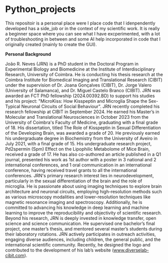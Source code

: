 # Python_projects


This repositoir is a personal place were I place code that I idenpendently developed has a side_job or in the context of my scientific work. It is really a beginner space where you can see what I have excperimented, with a lot of troubleshooting in between and some AI help incorporated in code that I originally created (mainly to create the GUI).




**Personal Background**

João R. Neves (JRN) is a PhD student in the Doctoral Program in Experimental Biology and Biomedicine at the Institute of Interdisciplinary Research, University of Coimbra. He is conducting his thesis research at the Coimbra Institute for Biomedical Imaging and Translational Research (CIBIT) under the supervision of Dr. Joana Gonçalves (CIBIT), Dr. Jorge Valero (University of Salamanca), and Dr. Miguel Castelo Branco (CIBIT). JRN was awarded an FCT PhD fellowship (2024.00392.BD) to support his studies and his project: "MicroKiss: How Kisspeptin and Microglia Shape the Sex-Typical Neuronal Circuits of Social Behaviour". JRN recently completed his research fellowship at CIBIT in September 2024. He earned his Master’s in Molecular and Translational Neurosciences in October 2023 from the University of Coimbra's Faculty of Medicine, graduating with a final grade of 18. His dissertation, titled The Role of Kisspeptin in Sexual Differentiation of the Developing Brain, was awarded a grade of 20. He previously earned his undergraduate degree in Biochemistry from the University of Aveiro in July 2021, with a final grade of 15. His undergraduate research project, Pd2spermin (Spm) Effect on the Lipophilic Metabolome of Mice Brain, received a grade of 17. He has also co-authored an article published in a Q1 journal, presented his work as 1st author with a poster in 3 national and 2 international conferences, and 1 oral communication in an international conference, having received travel grants to all the international conferences. JRN's primary research interest lies in neurodevelopment, particularly in the sexual differentiation of the brain and the role of microglia. He is passionate about using imaging techniques to explore brain architecture and neuronal circuits, employing high-resolution methods such as various microscopy modalities and lower-resolution techniques like magnetic resonance imaging and spectroscopy. Additionally, he is committed to advancing his knowledge in deep learning and machine learning to improve the reproducibility and objectivity of scientific research. Beyond his research, JRN is deeply invested in knowledge transfer, open science and science communication. He supervised one bachelor’s final project, one master’s thesis, and mentored several master’s students during their laboratory rotations. JRN actively participates in outreach activities, engaging diverse audiences, including children, the general public, and the international scientific community. Recently, he designed the logo and contributed to the development of his lab’s website (www.diverselab-cibit.com).
